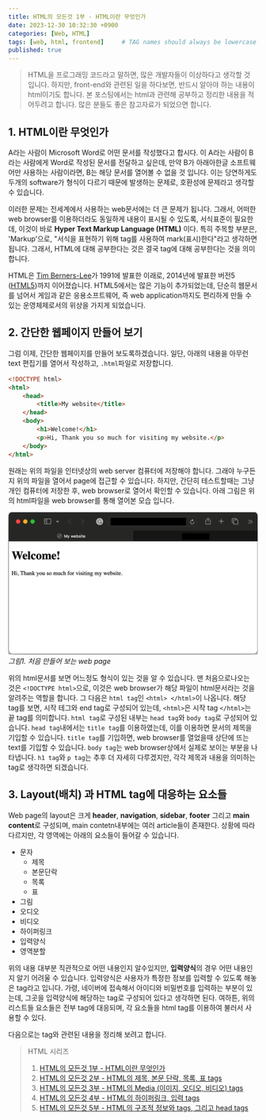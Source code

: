 ```yaml
---
title: HTML의 모든것 1부 - HTML이란 무엇인가
date: 2023-12-30 10:32:30 +0900
categories: [Web, HTML]
tags: [web, html, frontend]     # TAG names should always be lowercase
published: true
---
```


> HTML을 프로그래밍 코드라고 말하면, 많은 개발자들이 이상하다고 생각할 것 입니다. 
> 하지만, front-end와 관련된 일을 하다보면, 반드시 알아야 하는 내용이 html이기도 합니다. 
> 본 포스팅에서는 html과 관련해 공부하고 정리한 내용을 적어두려고 합니다. 
> 많은 분들도 좋은 참고자료가 되었으면 합니다. 


## 1. HTML이란 무엇인가
A라는 사람이 Microsoft Word로 어떤 문서를 작성했다고 합시다. 
이 A라는 사람이 B라는 사람에게 Word로 작성된 문서를 전달하고 싶은데, 만약 B가 아래아한글 소프트웨어만 사용하는 사람이라면, B는 해당 문서를 열어볼 수 없을 것 입니다. 
이는 당연하게도 두개의 software가 형식이 다르기 때문에 발생하는 문제로, 호환성에 문제라고 생각할 수 있습니다. 

이러한 문제는 전세계에서 사용하는 web문서에는 더 큰 문제가 됩니다. 
그래서, 어떠한 web browser를 이용하더라도 동일하게 내용이 표시될 수 있도록, 서식표준이 필요한데, 이것이 바로 **Hyper Text Markup Language (HTML)** 이다. 
특히 주목할 부분은, 'Markup'으로, "서식을 표현하기 위해 tag를 사용하여 mark(표시)한다"라고 생각하면 됩니다. 
그래서, HTML에 대해 공부한다는 것은 결국 tag에 대해 공부한다는 것을 의미 합니다. 

HTML은 [Tim Berners-Lee](https://en.wikipedia.org/wiki/Tim_Berners-Lee)가 1991에 발표한 이래로, 2014년에 발표한 버전5 ([HTML5](https://en.wikipedia.org/wiki/HTML5))까지 이어졌습니다. 
HTML5에서는 많은 기능이 추가되었는데, 단순히 웹문서를 넘어서 게임과 같은 응용소프트웨어, 즉 web application까지도 편리하게 만들 수 있는 운영체제로서의 위상을 가지게 되었습니다. 

## 2. 간단한 웹페이지 만들어 보기
그럼 이제, 간단한 웹페이지를 만들어 보도록하겠습니다. 일단, 아래의 내용을 아무런 text 편집기를 열어서 작성하고, ```.html```파일로 저장합니다. 
```html
<!DOCTYPE html>
<html>
    <head>
        <title>My website</title>
    </head>
    <body>
        <h1>Welcome!</h1>
        <p>Hi, Thank you so much for visiting my website.</p>
    </body>
</html>
```

원래는 위의 파일을 인터넷상의 web server 컴퓨터에 저장해야 합니다. 그래야 누구든지 위의 파일을 열어서 page에 접근할 수 있습니다. 하지만, 간단히 테스트할때는 그냥 개인 컴퓨터에 저장한 후, web browser로 열어서 확인할 수 있습니다. 
아래 그림은 위의 html파일을 web browser를 통해 열어본 모습 입니다. 

![my first web page](/assets/img/html/html_0.webp)
_그림1. 처음 만들어 보는 web page_

위의 html문서를 보면 어느정도 형식이 있는 것을 알 수 있습니다. 
맨 처음으로나오는 것은 ```<!DOCTYPE html>```으로, 이것은 web browser가 해당 파일이 html문서라는 것을 알려주는 역할을 합니다. 
그 다음은 ```html tag```인 ```<html> </html>```이 나옵니다. 해당 tag를 보면, 시작 테그와 end tag로 구성되어 있는데, ```<html>```은 시작 tag ```</html>```는 끝 tag를 의미합니다. 
```html tag```로 구성된 내부는 ```head tag```와 ```body tag```로 구성되어 있습니다. 
```head tag```내에서는 ```title tag```를 이용하였는데, 이를 이용하면 문서의 제목을 기입할 수 있습니다. 
```title tag```를 기입하면, web browser를 열었을때 상단에 뜨는 text를 기입할 수 있습니다. 
```body tag```는 web browser상에서 실제로 보이는 부분을 나타냅니다. 
```h1 tag```와 ```p tag```는 추후 더 자세히 다루겠지만, 각각 제목과 내용을 의미하는 tag로 생각하면 되겠습니다. 

## 3. Layout(배치) 과 HTML tag에 대응하는 요소들
Web page의 layout은 크게 **header**, **navigation**, **sidebar**, **footer** 그리고 **main content**로 구성되며, main contetn내부에는 여러 article들이 존재한다. 
상황에 따라 다르지만, 각 영역에는 아래의 요소들이 들어갈 수 있습니다. 

- 문자
  - 제목
  - 본문단락
  - 목록
  - 표
- 그림
- 오디오
- 비디오
- 하이퍼링크
- 입력양식
- 영역분할

위의 내용 대부분 직관적으로 어떤 내용인지 알수있지만, **입력양식**의 경우 어떤 내용인지 알기 어려울 수 있습니다. 
입력양식은 사용자가 특정한 정보를 입력할 수 있도록 해놓은 tag라고 입니다. 
가령, 네이버에 접속해서 아이디와 비밀번호를 입력하는 부분이 있는데, 그곳을 입력양식에 해당하는 tag로 구성되어 있다고 생각하면 된다. 
여하튼, 위의 리스트들 요소들은 전부 tag에 대응되며, 각 요소들을 html tag를 이용하여 불러서 사용할 수 있다. 

다음으로는 tag와 관련된 내용을 정리해 보려고 합니다. 


> HTML 시리즈
> 1. [HTML의 모든것 1부 - HTML이란 무엇인가](https://code-wanderlust.github.io/posts/HTML의-모든것-1부-HTML이란-무엇인가/)
> 2. [HTML의 모든것 2부 - HTML의 제목, 본문 단락, 목록, 표 tags](https://code-wanderlust.github.io/posts/HTML의-모든것-2부-HTML-내용-tags/)
> 3. [HTML의 모든것 3부 - HTML의 Media (이미지, 오디오, 비디오) tags](https://code-wanderlust.github.io/posts/HTML의-모든것-3부-HTML의-Media-(이미지,-오디오,-비디오)-tags/)
> 4. [HTML의 모든것 4부 - HTML의 하이퍼링크, 입력 tags](https://code-wanderlust.github.io/posts/HTML의-모든것-4부-HTML의-하이퍼링크,-입력-tags/)
> 5. [HTML의 모든것 5부 - HTML의 구조적 정보와 tags, 그리고 head tags](https://code-wanderlust.github.io/posts/HTML의-모든것-5부-HTML의-구조적-정보와-tags,-그리고-head-tags/)